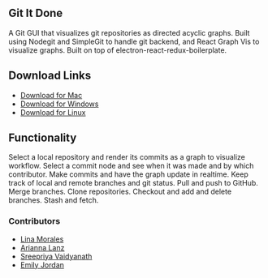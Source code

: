 ## Git It Done

A Git GUI that visualizes git repositories as directed acyclic graphs. Built using Nodegit and SimpleGit to handle git backend, and React Graph Vis to visualize graphs. Built on top of electron-react-redux-boilerplate.

## Download Links


- [Download for Mac]()
- [Download for Windows]()
- [Download for Linux]()

## Functionality

Select a local repository and render its commits as a graph to visualize workflow.
Select a commit node and see when it was made and by which contributor.
Make commits and have the graph update in realtime.
Keep track of local and remote branches and git status.
Pull and push to GitHub.
Merge branches.
Clone repositories.
Checkout and add and delete branches.
Stash and fetch.

### Contributors
- [Lina Morales](https://github.com/sixxta)
- [Arianna Lanz](https://github.com/AriannaLanz)
- [Sreepriya Vaidyanath](https://github.com/SreepriyaV)
- [Emily Jordan](https://github.com/echjordan)
